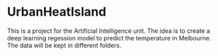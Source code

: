 # UrbanHeatIsland

This is a project for the Artificial Intelligence unit. The idea is to create a deep learning regession model to predict the temperature in Melbourne. The data will be kept in different folders.
